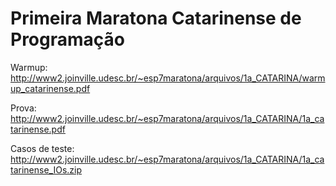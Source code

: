 Primeira Maratona Catarinense de Programação
============================================

Warmup: <http://www2.joinville.udesc.br/~esp7maratona/arquivos/1a_CATARINA/warmup_catarinense.pdf>

Prova: <http://www2.joinville.udesc.br/~esp7maratona/arquivos/1a_CATARINA/1a_catarinense.pdf>

Casos de teste: <http://www2.joinville.udesc.br/~esp7maratona/arquivos/1a_CATARINA/1a_catarinense_IOs.zip>
